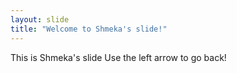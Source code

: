 ```yaml
---
layout: slide
title: "Welcome to Shmeka's slide!"
---
```

This is Shmeka's slide
Use the left arrow to go back!

